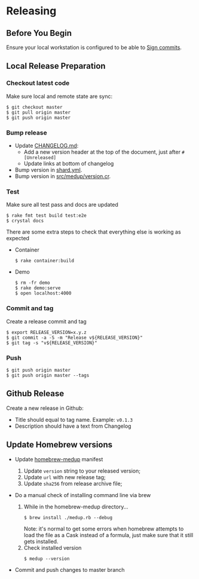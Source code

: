 # Releasing

## Before You Begin

Ensure your local workstation is configured to be able to
[Sign commits](https://docs.github.com/en/authentication/managing-commit-signature-verification/signing-commits).

## Local Release Preparation

### Checkout latest code

Make sure local and remote state are sync:

```shell
$ git checkout master
$ git pull origin master
$ git push origin master
```

### Bump release

* Update [CHANGELOG.md](CHANGELOG.md):
  - Add a new version header at the top of the document,
    just after `# [Unreleased]`
  - Update links at bottom of changelog
* Bump version in [shard.yml](shard.yml).
* Bump version in [src/medup/version.cr](src/medup/version.cr).

### Test

Make sure all test pass and docs are updated

```shell
$ rake fmt test build test:e2e
$ crystal docs
```

There are some extra steps to check that everything else is working as expected

* Container
  ```shell
  $ rake container:build
  ```
* Demo
  ```shell
  $ rm -fr demo
  $ rake demo:serve
  $ open localhost:4000
  ```

### Commit and tag

Create a release commit and tag

```shell
$ export RELEASE_VERSION=x.y.z
$ git commit -a -S -m "Release v${RELEASE_VERSION}"
$ git tag -s "v${RELEASE_VERSION}"
```

### Push

```shell
$ git push origin master
$ git push origin master --tags
```

## Github Release

Create a new release in Github:
- Title should equal to tag name. Example: `v0.1.3`
- Description should have a text from Changelog

## Update Homebrew versions

- Update [homebrew-medup](https://github.com/miry/homebrew-medup/blob/master/Formula/medup.rb)
manifest
  1. Update `version` string to your released version;
  1. Update `url` with new release tag;
  1. Update `sha256` from release archive file;

- Do a manual check of installing command line via brew
  1. While in the homebrew-medup directory...
     ```shell
     $ brew install ./medup.rb --debug
     ```
     Note: it's normal to get some errors when homebrew attempts to load the file
     as a Cask instead of a formula, just make sure that it still gets installed.
  1. Check installed version
     ```shell
     $ medup --version
     ```
- Commit and push changes to master branch
